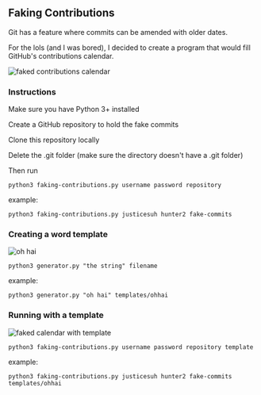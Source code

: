 ## Faking Contributions

Git has a feature where commits can be amended with older dates.

For the lols (and I was bored), I decided to create a program that would fill GitHub's contributions calendar.

![faked contributions calendar](http://i.imgur.com/5vkUDzh.png)

### Instructions
Make sure you have Python 3+ installed

Create a GitHub repository to hold the fake commits

Clone this repository locally

Delete the .git folder (make sure the directory doesn't have a .git folder)

Then run
    
    python3 faking-contributions.py username password repository

example:

    python3 faking-contributions.py justicesuh hunter2 fake-commits
    
### Creating a word template
    
![oh hai](http://www.justicesuh.com/images/ohhai.png)

    python3 generator.py "the string" filename

example:

    python3 generator.py "oh hai" templates/ohhai

### Running with a template

![faked calendar with template](http://i.imgur.com/9ZFdqpx.png)

    python3 faking-contributions.py username password repository template
    
example:

    python3 faking-contributions.py justicesuh hunter2 fake-commits templates/ohhai